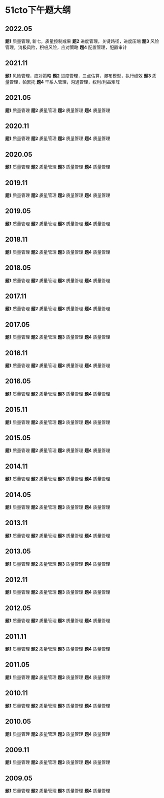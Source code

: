 # 51cto下午题大纲

## 2022.05

**题1** 质量管理, 新七，质量控制成果
**题2** 进度管理，关键路径，进度压缩
**题3** 风险管理，消极风险，积极风险，应对策略
**题4** 配置管理，配置审计

## 2021.11

**题1** 风险管理，应对策略
**题2** 进度管理，三点估算，瀑布模型，执行绩效
**题3** 质量管理，帕累托
**题4** 干系人管理，沟通管理，权利/利益矩阵

## 2021.05

**题1** 质量管理
**题2** 质量管理
**题3** 质量管理
**题4** 质量管理

## 2020.11

**题1** 质量管理
**题2** 质量管理
**题3** 质量管理
**题4** 质量管理

## 2020.05

**题1** 质量管理
**题2** 质量管理
**题3** 质量管理
**题4** 质量管理

## 2019.11

**题1** 质量管理
**题2** 质量管理
**题3** 质量管理
**题4** 质量管理

## 2019.05

**题1** 质量管理
**题2** 质量管理
**题3** 质量管理
**题4** 质量管理

## 2018.11

**题1** 质量管理
**题2** 质量管理
**题3** 质量管理
**题4** 质量管理

## 2018.05

**题1** 质量管理
**题2** 质量管理
**题3** 质量管理
**题4** 质量管理

## 2017.11

**题1** 质量管理
**题2** 质量管理
**题3** 质量管理
**题4** 质量管理

## 2017.05

**题1** 质量管理
**题2** 质量管理
**题3** 质量管理
**题4** 质量管理

## 2016.11

**题1** 质量管理
**题2** 质量管理
**题3** 质量管理
**题4** 质量管理

## 2016.05

**题1** 质量管理
**题2** 质量管理
**题3** 质量管理
**题4** 质量管理

## 2015.11

**题1** 质量管理
**题2** 质量管理
**题3** 质量管理
**题4** 质量管理

## 2015.05

**题1** 质量管理
**题2** 质量管理
**题3** 质量管理
**题4** 质量管理

## 2014.11

**题1** 质量管理
**题2** 质量管理
**题3** 质量管理
**题4** 质量管理

## 2014.05

**题1** 质量管理
**题2** 质量管理
**题3** 质量管理
**题4** 质量管理

## 2013.11

**题1** 质量管理
**题2** 质量管理
**题3** 质量管理
**题4** 质量管理

## 2013.05

**题1** 质量管理
**题2** 质量管理
**题3** 质量管理
**题4** 质量管理

## 2012.11

**题1** 质量管理
**题2** 质量管理
**题3** 质量管理
**题4** 质量管理

## 2012.05

**题1** 质量管理
**题2** 质量管理
**题3** 质量管理
**题4** 质量管理

## 2011.11

**题1** 质量管理
**题2** 质量管理
**题3** 质量管理
**题4** 质量管理

## 2011.05

**题1** 质量管理
**题2** 质量管理
**题3** 质量管理
**题4** 质量管理

## 2010.11

**题1** 质量管理
**题2** 质量管理
**题3** 质量管理
**题4** 质量管理

## 2010.05

**题1** 质量管理
**题2** 质量管理
**题3** 质量管理
**题4** 质量管理

## 2009.11

**题1** 质量管理
**题2** 质量管理
**题3** 质量管理
**题4** 质量管理

## 2009.05

**题1** 质量管理
**题2** 质量管理
**题3** 质量管理
**题4** 质量管理

